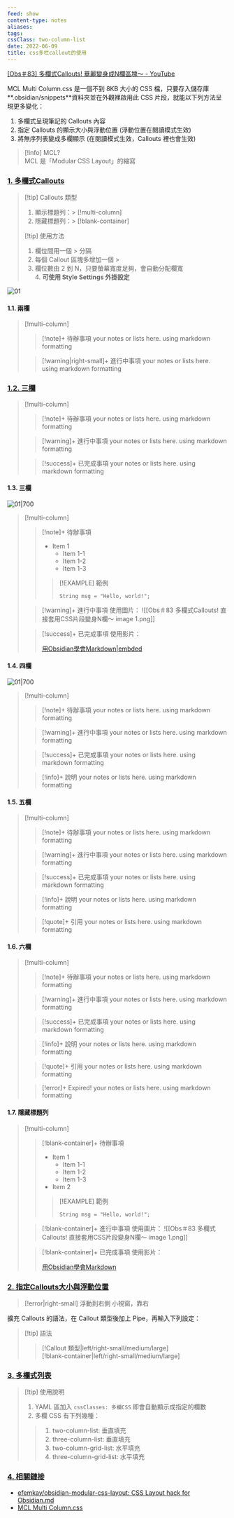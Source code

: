 ```yaml
---
feed: show
content-type: notes
aliases: 
tags: 
cssClass: two-column-list
date: 2022-06-09
title: css多栏callout的使用
---
```


[[Obs＃83] 多欄式Callouts! 華麗變身成N欄區塊～ - YouTube](https://www.youtube.com/watch?v=sEogbW4UGYo)

MCL Multi Column.css 是一個不到 8KB 大小的 CSS 檔，只要存入儲存庫**.obsidian/snippets**資料夾並在外觀裡啟用此 CSS 片段，就能以下列方法呈現更多變化：

1. 多欄式呈現筆記的 Callouts 內容
2. 指定 Callouts 的顯示大小與浮動位置 (浮動位置在閱讀模式生效)
3. 將無序列表變成多欄顯示 (在閱讀模式生效，Callouts 裡也會生效)

> [!info] MCL?  
> MCL 是「Modular CSS Layout」的縮寫

### [1. 多欄式Callouts](http://jdev.tw/blog/7080#top "Back to top")

> [!tip] Callouts 類型  
> 1. 顯示標題列：> [!multi-column]  
> 2. 隱藏標題列：> [!blank-container]
>
> [!tip] 使用方法  
> 1. 欄位間用一個 > 分隔  
> 2. 每個 Callout 區塊多增加一個 >  
> 3. 欄位數由 2 到 N，只要螢幕寬度足夠，會自動分配欄寬  
> 4. **可使用 Style Settings 外掛設定**

![01](https://raw.githubusercontent.com/emisjerry/upgit/master/2022/04/upgit-20220423_1650685342.png)

#### 1.1. 兩欄

> [!multi-column]
>
>> [!note]+ 待辦事項
>> your notes or lists here. using markdown formatting
>
>> [!warning|right-small]+ 進行中事項
>> your notes or lists here. using markdown formatting

### [1.2. 三欄](http://jdev.tw/blog/7080#top "Back to top")

> [!multi-column]
>
>> [!note]+ 待辦事項
>> your notes or lists here. using markdown formatting
>
>> [!warning]+ 進行中事項
>> your notes or lists here. using markdown formatting
>
>> [!success]+ 已完成事項
>> your notes or lists here. using markdown formatting

#### 1.3. 三欄

![01|700](https://raw.githubusercontent.com/emisjerry/upgit/master/2022/04/upgit-20220423_1650685415.png)

> [!multi-column]
>
>> [!note]+ 待辦事項
>> * Item 1
>>    * Item 1-1
>>    * Item 1-2
>>    * Item 1-3
>>
>>> [!EXAMPLE] 範例
>>> ```
>>> String msg = "Hello, world!";
>>> ```
>
>> [!warning]+ 進行中事項
>> 使用圖片：
>> ![[Obs＃83 多欄式Callouts! 直接套用CSS片段變身N欄～ image 1.png]]
>
>> [!success]+ 已完成事項
>> 使用影片：
>>
>> [用Obsidian學會Markdown|embded](https://youtu.be/lnsQsFCYhNc)

#### 1.4. 四欄

![01|700](https://raw.githubusercontent.com/emisjerry/upgit/master/2022/04/upgit-20220423_1650685499.png)

> [!multi-column]
>
>> [!note]+ 待辦事項
>> your notes or lists here. using markdown formatting
>
>> [!warning]+ 進行中事項
>> your notes or lists here. using markdown formatting
>
>> [!success]+ 已完成事項
>> your notes or lists here. using markdown formatting
>
>> [!info]+ 說明
>> your notes or lists here. using markdown formatting

#### 1.5. 五欄

> [!multi-column]
>
>> [!note]+ 待辦事項
>> your notes or lists here. using markdown formatting
>
>> [!warning]+ 進行中事項
>> your notes or lists here. using markdown formatting
>
>> [!success]+ 已完成事項
>> your notes or lists here. using markdown formatting
>
>> [!info]+ 說明
>> your notes or lists here. using markdown formatting
>
>> [!quote]+ 引用
>> your notes or lists here. using markdown formatting

#### 1.6. 六欄

> [!multi-column]
>
>> [!note]+ 待辦事項
>> your notes or lists here. using markdown formatting
>
>> [!warning]+ 進行中事項
>> your notes or lists here. using markdown formatting
>
>> [!success]+ 已完成事項
>> your notes or lists here. using markdown formatting
>
>> [!info]+ 說明
>> your notes or lists here. using markdown formatting
>
>> [!quote]+ 引用
>> your notes or lists here. using markdown formatting
>
>> [!error]+ Expired!
>> your notes or lists here. using markdown formatting

#### 1.7. 隱藏標題列

> [!multi-column]
>
>> [!blank-container]+ 待辦事項
>> * Item 1
>>    * Item 1-1
>>    * Item 1-2
>>    * Item 1-3
>> * Item 2
>>> [!EXAMPLE] 範例
>>> ```
>>> String msg = "Hello, world!";
>>> ```
>
>> [!blank-container]+ 進行中事項
>> 使用圖片：
>> ![[Obs＃83 多欄式Callouts! 直接套用CSS片段變身N欄～ image 1.png]]
>
>> [!blank-container]+ 已完成事項
>> 使用影片：
>>
>> [用Obsidian學會Markdown](https://youtu.be/lnsQsFCYhNc)

### [2. 指定Callouts大小與浮動位置](http://jdev.tw/blog/7080#top "Back to top")

> [!error|right-small] 浮動到右側
> 小視窗，靠右

擴充 Callouts 的語法，在 Callout 類型後加上 Pipe，再輸入下列設定：

> [!tip] 語法
>
> > [!Callout 類型|left/right-small/medium/large]  
> > [!blank-container|left/right-small/medium/large]

### [3. 多欄式列表](http://jdev.tw/blog/7080#top "Back to top")

> [!tip] 使用說明  
> 1. YAML 區加入 `cssClasses: 多欄CSS` 即會自動顯示成指定的欄數  
> 2. 多欄 CSS 有下列幾種：
>
> > 1.  two-column-list: 垂直填充
> > 2.  three-column-list: 垂直填充
> > 3.  two-column-grid-list: 水平填充
> > 4.  three-column-grid-list: 水平填充

### [4. 相關鏈接](http://jdev.tw/blog/7080#top "Back to top")

- [efemkay/obsidian-modular-css-layout: CSS Layout hack for Obsidian.md](https://github.com/efemkay/obsidian-modular-css-layout)
- [MCL Multi Column.css](https://github.com/efemkay/obsidian-modular-css-layout/blob/main/MCL%20Multi%20Column.css)
